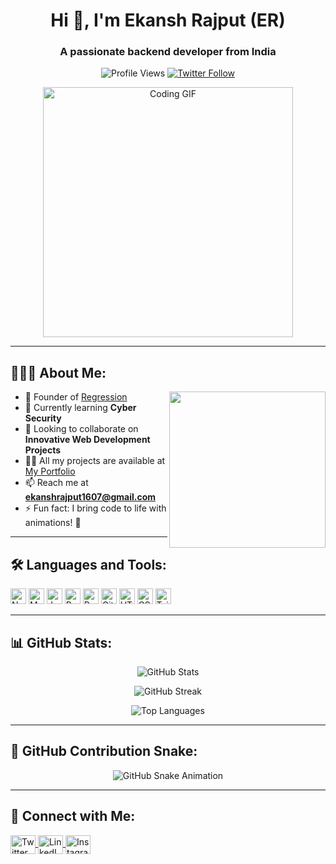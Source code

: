 <h1 align="center">Hi 👋, I'm Ekansh Rajput (ER)</h1>
<h3 align="center">A passionate backend developer from India</h3>

<p align="center">
  <img src="https://komarev.com/ghpvc/?username=regression1607&label=Profile%20views&color=0e75b6&style=flat" alt="Profile Views" />
  <a href="https://twitter.com/ekanshrajput16" target="_blank">
    <img src="https://img.shields.io/twitter/follow/ekanshrajput16?logo=twitter&style=for-the-badge" alt="Twitter Follow" />
  </a>
</p>

<div align="center">
  <img src="https://media.giphy.com/media/v1.Y2lkPTc5MGI3NjExd204MDl1anljdDJyZTFpamJtbmtxc2pkMDZmYjBlMm5ocXhoYWJsNCZlcD12MV9pbnRlcm5hbF9naWZfYnlfaWQmY3Q9Zw/QHE5gWI0QjqF2/giphy.gif" alt="Coding GIF" width="400" />
</div>

---

## 👨🏻‍💻 About Me:

<img src="./thoughtworks-gif_dribbble.gif" height="250px" align="right" />

- 🔭 Founder of [Regression](https://nas.io/regression)  
- 🌱 Currently learning **Cyber Security**  
- 👯 Looking to collaborate on **Innovative Web Development Projects**  
- 👨‍💻 All my projects are available at [My Portfolio](https://ekanshrajput.netlify.app/)  
- 📫 Reach me at **ekanshrajput1607@gmail.com**  
- ⚡ Fun fact: I bring code to life with animations! 🎉

---

## 🛠️ Languages and Tools:

<p align="left">
  <img alt="Node.js" src="https://img.shields.io/badge/Node.js-43853d?style=for-the-badge&logo=node.js&logoColor=white" height="25px" />
  <img alt="MongoDB" src="https://img.shields.io/badge/MongoDB-4EA94B?style=for-the-badge&logo=mongodb&logoColor=white" height="25px" />
  <img alt="JavaScript" src="https://img.shields.io/badge/JavaScript-F7DF1E?style=for-the-badge&logo=javascript&logoColor=black" height="25px" />
  <img alt="React" src="https://img.shields.io/badge/React-20232A?style=for-the-badge&logo=react&logoColor=61DAFB" height="25px" />
  <img alt="Python" src="https://img.shields.io/badge/Python-14354C?style=for-the-badge&logo=python&logoColor=white" height="25px" />
  <img alt="Git" src="https://img.shields.io/badge/Git-F05032?style=for-the-badge&logo=git&logoColor=white" height="25px" />
  <img alt="HTML5" src="https://img.shields.io/badge/HTML5-E34F26?style=for-the-badge&logo=html5&logoColor=white" height="25px" />
  <img alt="CSS3" src="https://img.shields.io/badge/CSS3-1572B6?style=for-the-badge&logo=css3&logoColor=white" height="25px" />
  <img alt="Tailwind CSS" src="https://img.shields.io/badge/Tailwind_CSS-38B2AC?style=for-the-badge&logo=tailwind-css&logoColor=white" height="25px" />
</p>

---

## 📊 GitHub Stats:

<p align="center">
  <img src="https://github-readme-stats.vercel.app/api?username=regression1607&show_icons=true&locale=en" alt="GitHub Stats" />
</p>
<p align="center">
  <img src="https://github-readme-streak-stats.herokuapp.com/?user=regression1607" alt="GitHub Streak" />
</p>
<p align="center">
  <img src="https://github-readme-stats.vercel.app/api/top-langs?username=regression1607&show_icons=true&locale=en&layout=compact" alt="Top Languages" />
</p>

---

## 🐍 GitHub Contribution Snake:

<div align="center">
  <img src="https://github.com/regression1607/regression1607/blob/output/github-contribution-grid-snake.svg" alt="GitHub Snake Animation" />
</div>

---

## 🔗 Connect with Me:

<p align="left">
  <a href="https://twitter.com/ekanshrajput16" target="blank">
    <img align="center" src="https://raw.githubusercontent.com/rahuldkjain/github-profile-readme-generator/master/src/images/icons/Social/twitter.svg" alt="Twitter" height="30" width="40" />
  </a>
  <a href="https://linkedin.com/in/ekansh-rajput" target="blank">
    <img align="center" src="https://raw.githubusercontent.com/rahuldkjain/github-profile-readme-generator/master/src/images/icons/Social/linked-in-alt.svg" alt="LinkedIn" height="30" width="40" />
  </a>
  <a href="https://instagram.com/ekansh.rajput1607" target="blank">
    <img align="center" src="https://raw.githubusercontent.com/rahuldkjain/github-profile-readme-generator/master/src/images/icons/Social/instagram.svg" alt="Instagram" height="30" width="40" />
  </a>
</p>

